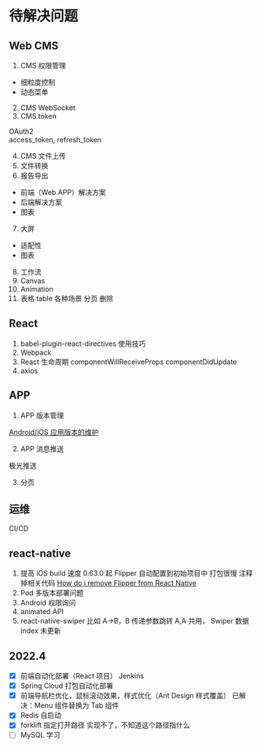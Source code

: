 # 待解决问题

## Web CMS

1. CMS 权限管理

- 细粒度控制
- 动态菜单

2. CMS WebSocket
3. CMS token

OAuth2  
access_token, refresh_token

4. CMS 文件上传
5. 文件转换
6. 报告导出

- 前端（Web APP）解决方案
- 后端解决方案
- 图表

7. 大屏

- 适配性
- 图表

8. 工作流
9. Canvas
10. Animation
11. 表格 table 各种场景 分页 删除

## React

1. babel-plugin-react-directives 使用技巧
2. Webpack
3. React 生命周期 componentWillReceiveProps componentDidUpdate
4. axios

## APP

1. APP 版本管理

[Android/iOS 应用版本的维护](https://www.ifeegoo.com/android-ios-app-version-maintenance.html)

2. APP 消息推送

极光推送

3. 分页

## 运维

CI/CD

## react-native

1. 提高 iOS build 速度 0.63.0 起 Flipper 自动配置到初始项目中 打包很慢 注释掉相关代码 [How do i remove Flipper from React Native](https://github.com/facebook/flipper/issues/1326)
2. Pod 多版本部署问题
3. Android 权限询问
4. animated API
5. react-native-swiper 比如 A->B，B 传递参数跳转 A,A 共用， Swiper 数据 index 未更新

## 2022.4

- [x] 前端自动化部署（React 项目） Jenkins
- [x] Spring Cloud 打包自动化部署 
- [x] 前端导航栏优化，鼠标滚动效果，样式优化（Ant Design 样式覆盖） 已解决：Menu 组件替换为 Tab 组件
- [x] Redis 自启动
- [x] forklift 指定打开路径  实现不了，不知道这个路径指什么
- [ ] MySQL 学习